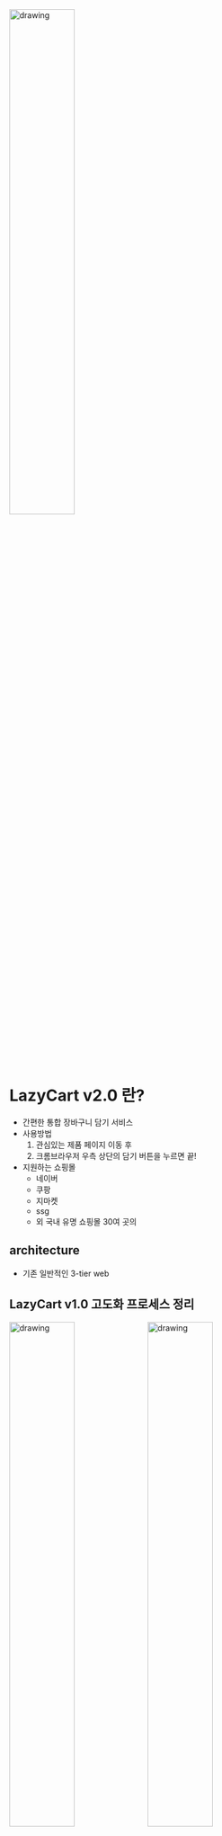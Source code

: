 <img src="./docs/mainview.png" alt="drawing" width="48%"/> 

# LazyCart v2.0 란?
- 간편한 통합 장바구니 담기 서비스
- 사용방법
  1. 관심있는 제품 페이지 이동 후
  2. 크롬브라우저 우측 상단의 담기 버튼을 누르면 끝! 
- 지원하는 쇼핑몰
  - 네이버
  - 쿠팡
  - 지마켓
  - ssg 
  - 외 국내 유명 쇼핑몰 30여 곳의 

## architecture
- 기존 일반적인 3-tier web


## LazyCart v1.0 고도화 프로세스 정리

<p float="left">
<img src="./docs/lc1.png" alt="drawing" width="48%"/> 
<img src="./docs/lc2.png" alt="drawing" width="48%"/> 
<img src="./docs/lc3.png" alt="drawing" width="48%"/> 
<img src="./docs/lc4.png" alt="drawing" width="48%"/> 
<img src="./docs/lc5.png" alt="drawing" width="48%"/> 
</p>


## Deployment

1. git clone 프로젝트
2. 크롬 브라우저 오픈
2. 다음 URL로 이동 chrome://extensions/
3. 상단 "Load Unpacked" Button 클릭

![deployment](./docs/deployment.png)

4. src 폴더 업로드
5. 사용시작

## Chrome Web Store 배포 버전

![1](./docs/1.png)
![2](./docs/2.png)
![3](./docs/3.png)
![4](./docs/4.png)
![5](./docs/5.png)
![6](./docs/6.png)
![7](./docs/7.png)
![8](./docs/8.png)
